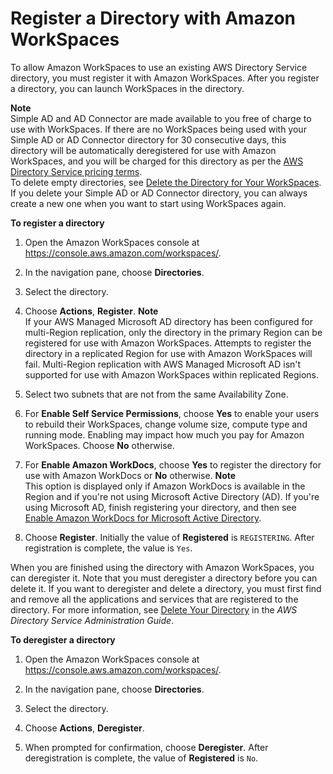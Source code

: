 # Register a Directory with Amazon WorkSpaces<a name="register-deregister-directory"></a>

To allow Amazon WorkSpaces to use an existing AWS Directory Service directory, you must register it with Amazon WorkSpaces\. After you register a directory, you can launch WorkSpaces in the directory\.

**Note**  
Simple AD and AD Connector are made available to you free of charge to use with WorkSpaces\. If there are no WorkSpaces being used with your Simple AD or AD Connector directory for 30 consecutive days, this directory will be automatically deregistered for use with Amazon WorkSpaces, and you will be charged for this directory as per the [AWS Directory Service pricing terms](http://aws.amazon.com/directoryservice/pricing/)\.  
To delete empty directories, see [Delete the Directory for Your WorkSpaces](delete-workspaces-directory.md)\. If you delete your Simple AD or AD Connector directory, you can always create a new one when you want to start using WorkSpaces again\.

**To register a directory**

1. Open the Amazon WorkSpaces console at [https://console\.aws\.amazon\.com/workspaces/](https://console.aws.amazon.com/workspaces/)\.

1. In the navigation pane, choose **Directories**\.

1. Select the directory\.

1. Choose **Actions**, **Register**\.
**Note**  
If your AWS Managed Microsoft AD directory has been configured for multi\-Region replication, only the directory in the primary Region can be registered for use with Amazon WorkSpaces\. Attempts to register the directory in a replicated Region for use with Amazon WorkSpaces will fail\. Multi\-Region replication with AWS Managed Microsoft AD isn't supported for use with Amazon WorkSpaces within replicated Regions\.

1. Select two subnets that are not from the same Availability Zone\.

1. For **Enable Self Service Permissions**, choose **Yes** to enable your users to rebuild their WorkSpaces, change volume size, compute type and running mode\. Enabling may impact how much you pay for Amazon WorkSpaces\. Choose **No** otherwise\.

1. For **Enable Amazon WorkDocs**, choose **Yes** to register the directory for use with Amazon WorkDocs or **No** otherwise\.
**Note**  
This option is displayed only if Amazon WorkDocs is available in the Region and if you're not using Microsoft Active Directory \(AD\)\. If you're using Microsoft AD, finish registering your directory, and then see [Enable Amazon WorkDocs for Microsoft Active Directory](enable-workdocs-active-directory.md)\.

1. Choose **Register**\. Initially the value of **Registered** is `REGISTERING`\. After registration is complete, the value is `Yes`\.

When you are finished using the directory with Amazon WorkSpaces, you can deregister it\. Note that you must deregister a directory before you can delete it\. If you want to deregister and delete a directory, you must first find and remove all the applications and services that are registered to the directory\. For more information, see [Delete Your Directory](https://docs.aws.amazon.com/directoryservice/latest/admin-guide/ms_ad_delete.html) in the *AWS Directory Service Administration Guide*\. 

**To deregister a directory**

1. Open the Amazon WorkSpaces console at [https://console\.aws\.amazon\.com/workspaces/](https://console.aws.amazon.com/workspaces/)\.

1. In the navigation pane, choose **Directories**\.

1. Select the directory\.

1. Choose **Actions**, **Deregister**\.

1. When prompted for confirmation, choose **Deregister**\. After deregistration is complete, the value of **Registered** is `No`\.
